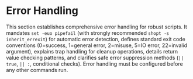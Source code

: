 # Error Handling

This section establishes comprehensive error handling for robust scripts. It mandates `set -euo pipefail` (with strongly recommended `shopt -s inherit_errexit`) for automatic error detection, defines standard exit code conventions (0=success, 1=general error, 2=misuse, 5=IO error, 22=invalid argument), explains trap handling for cleanup operations, details return value checking patterns, and clarifies safe error suppression methods (`|| true`, `|| :`, conditional checks). Error handling must be configured before any other commands run.
